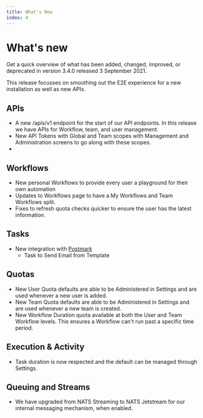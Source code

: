 ```yaml
---
title: What's New
index: 4
---
```


# What's new

Get a quick overview of what has been added, changed, improved, or deprecated in version 3.4.0 released 3 September 2021.

This release focusses on smoothing out the E2E experience for a new installation as well as new APIs.

## APIs

- A new /apis/v1 endpoint for the start of our API endpoints. In this release we have APIs for Workflow, team, and user management.
- New API Tokens with Global and Team scopes with Management and Administration screens to go along with these scopes.
- 

## Workflows

- New personal Workflows to provide every user a playground for their own automation
- Updates to Workflows page to have a My Workflows and Team Workflows split.
- Fixes to refresh quota checks quicker to ensure the user has the latest information.

## Tasks

- New integration with [Postmark](https://postmarkapp.com/)
    - Task to Send Email from Template

## Quotas

- New User Quota defaults are able to be Administered in Settings and are used whenever a new user is added. 
- New Team Quota defaults are able to be Administered in Settings and are used whenever a new team is created.
- New Workflow Duration quota available at both the User and Team Workflow levels. This ensures a Workflow can't run past a specific time period.

## Execution & Activity

- Task duration is now respected and the default can be managed through Settings.

## Queuing and Streams

- We have upgraded from NATS Streaming to NATS Jetstream for our internal messaging mechanism, when enabled.
